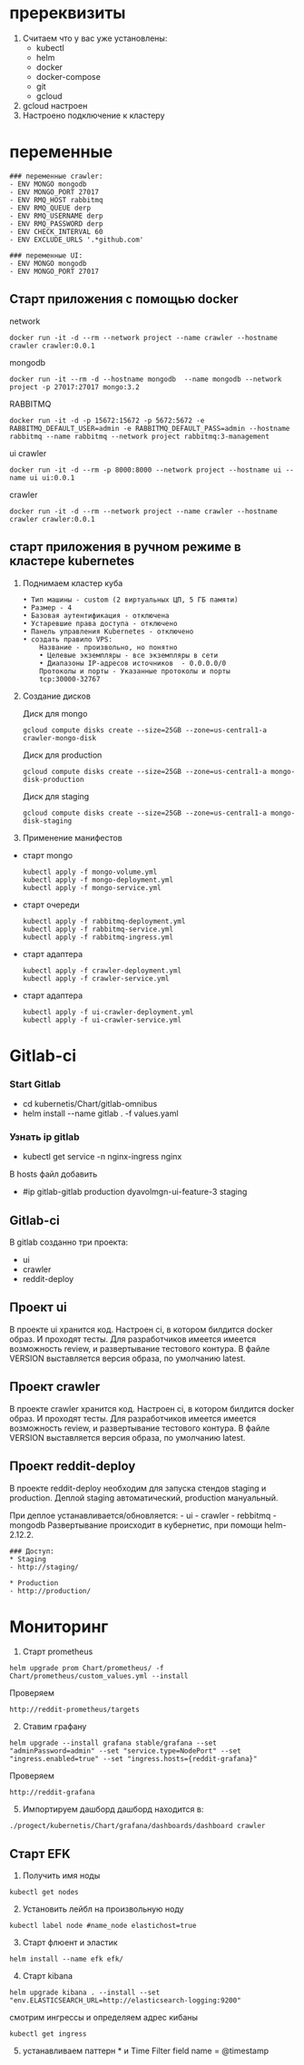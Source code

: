  # пререквизиты
 1) Считаем что у вас уже установлены:
	- kubectl
	- helm
	- docker
	- docker-compose
	- git
	- gcloud
 2) gcloud настроен
 3) Настроено подключение к кластеру
 
 # переменные 

	### переменные crawler:
	- ENV MONGO mongodb
	- ENV MONGO_PORT 27017
	- ENV RMQ_HOST rabbitmq
	- ENV RMQ_QUEUE derp
	- ENV RMQ_USERNAME derp
	- ENV RMQ_PASSWORD derp
	- ENV CHECK_INTERVAL 60
	- ENV EXCLUDE_URLS '.*github.com'

	### переменные UI:
	- ENV MONGO mongodb
	- ENV MONGO_PORT 27017

## Старт приложения с помощью  docker
network	
```
docker run -it -d --rm --network project --name crawler --hostname crawler crawler:0.0.1
```
mongodb
```
docker run -it --rm -d --hostname mongodb  --name mongodb --network project -p 27017:27017 mongo:3.2
```
RABBITMQ
```
docker run -it -d -p 15672:15672 -p 5672:5672 -e RABBITMQ_DEFAULT_USER=admin -e RABBITMQ_DEFAULT_PASS=admin --hostname rabbitmq --name rabbitmq --network project rabbitmq:3-management
```
ui crawler
```
docker run -it -d --rm -p 8000:8000 --network project --hostname ui --name ui ui:0.0.1
```
crawler
```
docker run -it -d --rm --network project --name crawler --hostname crawler crawler:0.0.1
```

 ## старт приложения в ручном режиме в кластере kubernetes
  1) Поднимаем кластер куба 
      ```
      • Тип машины - custom (2 виртуальных ЦП, 5 ГБ памяти)
      • Размер - 4
      • Базовая аутентификация - отключена
      • Устаревшие права доступа - отключено
      • Панель управления Kubernetes - отключено
      • создать правило VPS:
          Название - произвольно, но понятно
          • Целевые экземпляры - все экземпляры в сети
          • Диапазоны IP-адресов источников  - 0.0.0.0/0
          Протоколы и порты - Указанные протоколы и порты
          tcp:30000-32767
  2) Cоздание дисков 
  
      Диск для mongo 
      ```
      gcloud compute disks create --size=25GB --zone=us-central1-a crawler-mongo-disk
      ```
      Диск для production
      ```
      gcloud compute disks create --size=25GB --zone=us-central1-a mongo-disk-production
      ```
      Диск для staging
      ```
      gcloud compute disks create --size=25GB --zone=us-central1-a mongo-disk-staging
      ```
  3) Применение манифестов
   - старт mongo
     ```
     kubectl apply -f mongo-volume.yml 
     kubectl apply -f mongo-deployment.yml
     kubectl apply -f mongo-service.yml
     ```
   - старт очереди
     ```
     kubectl apply -f rabbitmq-deployment.yml
     kubectl apply -f rabbitmq-service.yml
     kubectl apply -f rabbitmq-ingress.yml
     ```
   - старт адаптера 
     ```
     kubectl apply -f crawler-deployment.yml
     kubectl apply -f crawler-service.yml
     ```
   - старт адаптера 
     ```
     kubectl apply -f ui-crawler-deployment.yml
     kubectl apply -f ui-crawler-service.yml
     ```

# Gitlab-ci
  
  ### Start Gitlab
 * cd kubernetis/Chart/gitlab-omnibus
 * helm install --name gitlab . -f values.yaml

 ### Узнать ip gitlab
 * kubectl get service -n nginx-ingress nginx

В hosts файл добавить 
 * #ip gitlab-gitlab production dyavolmgn-ui-feature-3 staging

 ## Gitlab-ci
В gitlab созданно три проекта:
 - ui
 - crawler
 - reddit-deploy

 ## Проект ui
В проекте ui хранится код. Настроен ci, в котором билдится docker образ. И проходят тесты. Для разработчиков имеется имеется возможность review, и развертывание тестового контура.
В файле VERSION выставляется версия образа, по умолчанию latest.

 ## Проект crawler
В проекте crawler хранится код. Настроен ci, в котором билдится docker образ. И проходят тесты. Для разработчиков имеется имеется возможность review, и развертывание тестового контура.
В файле VERSION выставляется версия образа, по умолчанию latest.

 ## Проект reddit-deploy
В проекте reddit-deploy необходим для запуска стендов staging и production. Деплой staging автоматический, production мануальный.

При деплое устанавливается/обновляется:
	- ui
	- crawler
	- rebbitmq
	- mongodb
Развертывание происходит в кубернетис, при помощи helm-2.12.2.


	### Доступ:
	* Staging
	- http://staging/

	* Production
	- http://production/


 # Mониторинг

1) Старт prometheus
```
helm upgrade prom Chart/prometheus/ -f Chart/prometheus/custom_values.yml --install
```
Проверяем
```
http://reddit-prometheus/targets
```
2) Ставим графану
```
helm upgrade --install grafana stable/grafana --set "adminPassword=admin" --set "service.type=NodePort" --set "ingress.enabled=true" --set "ingress.hosts={reddit-grafana}"
```
Проверяем
```
http://reddit-grafana
```
5) Импортируем дашборд
дашборд находится в:
```
./progect/kubernetis/Chart/grafana/dashboards/dashboard crawler
```

 ## Старт EFK

1) Получить имя ноды
```
kubectl get nodes
```
2) Установить лейбл на произвольную ноду 
```
kubectl label node #name_node elastichost=true
```
3) Старт флюент и эластик
```
helm install --name efk efk/
```
4) Старт kibana 
```
helm upgrade kibana . --install --set "env.ELASTICSEARCH_URL=http://elasticsearch-logging:9200"
```
смотрим ингрессы и определяем адрес кибаны
```
kubectl get ingress
```
5) устанавливаем паттерн * и Time Filter field name = @timestamp
